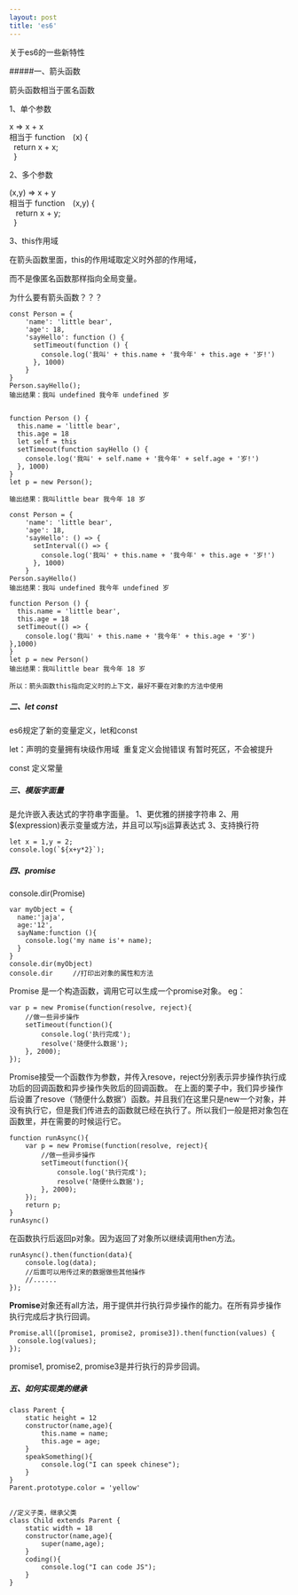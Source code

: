 ```yaml
---
layout: post
title: 'es6'
---
```

关于es6的一些新特性

<!--break-->



#####一、箭头函数 

箭头函数相当于匿名函数   

1、单个参数

x => x + x     
相当于 function　(x) {  
&nbsp;&nbsp;return x + x;  
&nbsp;&nbsp;}

2、多个参数

(x,y) => x + y  
相当于 function　(x,y) {  
&nbsp;&nbsp;	return x + y;  
&nbsp;&nbsp;}

3、this作用域

在箭头函数里面，this的作用域取定义时外部的作用域，

而不是像匿名函数那样指向全局变量。

为什么要有箭头函数？？？

```
const Person = {
    'name': 'little bear',
    'age': 18,
    'sayHello': function () {
      setTimeout(function () {
        console.log('我叫' + this.name + '我今年' + this.age + '岁!')
      }, 1000)
    }
}
Person.sayHello();
输出结果：我叫 undefined 我今年 undefined 岁


function Person () {
  this.name = 'little bear',
  this.age = 18
  let self = this
  setTimeout(function sayHello () {
    console.log('我叫' + self.name + '我今年' + self.age + '岁!')
  }, 1000)
}
let p = new Person();

输出结果：我叫little bear 我今年 18 岁

const Person = {
    'name': 'little bear',
    'age': 18,
    'sayHello': () => {
      setInterval(() => {
        console.log('我叫' + this.name + '我今年' + this.age + '岁!')
      }, 1000)
    }
Person.sayHello()
输出结果：我叫 undefined 我今年 undefined 岁

function Person () {
  this.name = 'little bear',
  this.age = 18
  setTimeout(() => {
    console.log('我叫' + this.name + '我今年' + this.age + '岁')
},1000)
}
let p = new Person()
输出结果：我叫little bear 我今年 18 岁

所以：箭头函数this指向定义时的上下文，最好不要在对象的方法中使用
```



##### 二、let const

es6规定了新的变量定义，let和const

let：声明的变量拥有块级作用域
​	重复定义会抛错误
​	有暂时死区，不会被提升

const 定义常量

##### 三、模版字面量

是允许嵌入表达式的字符串字面量。
1、更优雅的拼接字符串
2、用$(expression)表示变量或方法，并且可以写js运算表达式
3、支持换行符

```
let x = 1,y = 2;
console.log(`${x+y*2}`);
```



##### 四、promise

console.dir(Promise) 

```
var myObject = {
  name:'jaja',
  age:'12',
  sayName:function (){
    console.log('my name is'+ name);
  }
}
console.dir(myObject)
console.dir		//打印出对象的属性和方法
```

Promise 是一个构造函数，调用它可以生成一个promise对象。
eg：

```
var p = new Promise(function(resolve, reject){
    //做一些异步操作
    setTimeout(function(){
        console.log('执行完成');
        resolve('随便什么数据');
    }, 2000);
});
```

Promise接受一个函数作为参数，并传入resove，reject分别表示异步操作执行成功后的回调函数和异步操作失败后的回调函数。
在上面的栗子中，我们异步操作后设置了resove（‘随便什么数据’）函数。并且我们在这里只是new一个对象，并没有执行它，但是我们传进去的函数就已经在执行了。所以我们一般是把对象包在函数里，并在需要的时候运行它。

```
function runAsync(){
    var p = new Promise(function(resolve, reject){
        //做一些异步操作
        setTimeout(function(){
            console.log('执行完成');
            resolve('随便什么数据');
        }, 2000);
    });
    return p;            
}
runAsync()
```

在函数执行后返回p对象。因为返回了对象所以继续调用then方法。

```
runAsync().then(function(data){
    console.log(data);
    //后面可以用传过来的数据做些其他操作
    //......
});
```

**Promise**对象还有all方法，用于提供并行执行异步操作的能力。在所有异步操作执行完成后才执行回调。

```
Promise.all([promise1, promise2, promise3]).then(function(values) {
  console.log(values);
});

```

promise1, promise2, promise3是并行执行的异步回调。

##### 五、如何实现类的继承

```
class Parent {
    static height = 12
    constructor(name,age){
        this.name = name;
        this.age = age;
    }
    speakSomething(){
        console.log("I can speek chinese");
    }
}
Parent.prototype.color = 'yellow'


//定义子类，继承父类
class Child extends Parent {
    static width = 18
    constructor(name,age){
        super(name,age);
    }
    coding(){
        console.log("I can code JS");
    }
}
```

###